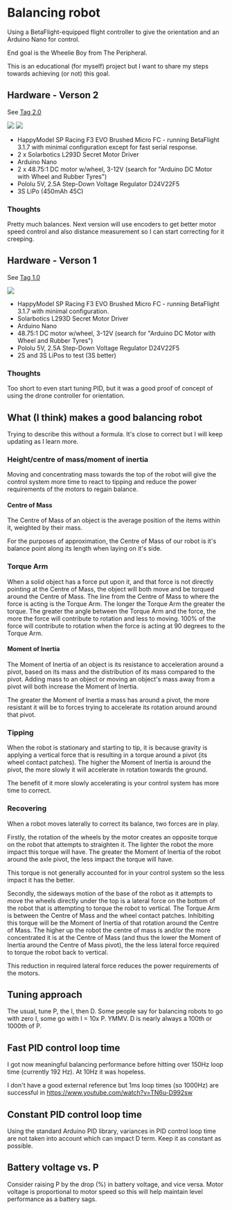# Balancing robot

Using a BetaFlight-equipped flight controller to give the orientation and an
Arduino Nano for control.

End goal is the Wheelie Boy from The Peripheral.

This is an educational (for myself) project but I want to share my steps
towards achieving (or not) this goal.

## Hardware - Verson 2

See [Tag 2.0](https://github.com/thisismyrobot/balancing-robot/releases/tag/2.0)

![](doc/build%202.gif) ![](doc/build%202.jpg)

 * HappyModel SP Racing F3 EVO Brushed Micro FC - running BetaFlight 3.1.7 with minimal configuration except for fast serial response.
 * 2 x Solarbotics L293D Secret Motor Driver
 * Arduino Nano
 * 2 x 48.75:1 DC motor w/wheel, 3-12V (search for "Arduino DC Motor with Wheel and Rubber Tyres")
 * Pololu 5V, 2.5A Step-Down Voltage Regulator D24V22F5
 * 3S LiPo (450mAh 45C)

### Thoughts

Pretty much balances. Next version will use encoders to get better motor speed
control and also distance measurement so I can start correcting for it
creeping.

## Hardware - Verson 1

See [Tag 1.0](https://github.com/thisismyrobot/balancing-robot/releases/tag/1.0)

![](doc/build%201.jpg)

 * HappyModel SP Racing F3 EVO Brushed Micro FC - running BetaFlight 3.1.7 with minimal configuration.
 * Solarbotics L293D Secret Motor Driver
 * Arduino Nano
 * 48.75:1 DC motor w/wheel, 3-12V (search for "Arduino DC Motor with Wheel and Rubber Tyres")
 * Pololu 5V, 2.5A Step-Down Voltage Regulator D24V22F5
 * 2S and 3S LiPos to test (3S better)

### Thoughts

Too short to even start tuning PID, but it was a good proof of concept of
using the drone controller for orientation.

## What (I think) makes a good balancing robot

Trying to describe this without a formula. It's close to correct but I will
keep updating as I learn more.

### Height/centre of mass/moment of inertia

Moving and concentrating mass towards the top of the robot will give the
control system more time to react to tipping and reduce the power requirements
of the motors to regain balance.

#### Centre of Mass

The Centre of Mass of an object is the average position of the items within
it, weighted by their mass.

For the purposes of approximation, the Centre of Mass of our robot is it's
balance point along its length when laying on it's side.

### Torque Arm

When a solid object has a force put upon it, and that force is not directly
pointing at the Centre of Mass, the object will both move and be torqued
around the Centre of Mass. The line from the Centre of Mass to where the force
is acting is the Torque Arm. The longer the Torque Arm the greater the torque.
The greater the angle between the Torque Arm and the force, the more the force
will contribute to rotation and less to moving. 100% of the force will
contribute to rotation when the force is acting at 90 degrees to the Torque
Arm.

#### Moment of Inertia

The Moment of Inertia of an object is its resistance to acceleration around a
pivot, based on its mass and the distribution of its mass compared to the
pivot. Adding mass to an object or moving an object's mass away from a pivot
will both increase the Moment of Inertia.

The greater the Moment of Inertia a mass has around a pivot, the more
resistant it will be to forces trying to accelerate its rotation around around
that pivot.

### Tipping

When the robot is stationary and starting to tip, it is because gravity is
applying a vertical force that is resulting in a torque around a pivot (its
wheel contact patches). The higher the Moment of Inertia is around the pivot,
the more slowly it will accelerate in rotation towards the ground.

The benefit of it more slowly accelerating is your control system has more
time to correct.

### Recovering

When a robot moves laterally to correct its balance, two forces are in play.

Firstly, the rotation of the wheels by the motor creates an opposite torque on
the robot that attempts to straighten it. The lighter the robot the more
impact this torque will have. The greater the Moment of Inertia of the robot
around the axle pivot, the less impact the torque will have.

This torque is not generally accounted for in your control system so the less
impact it has the better.

Secondly, the sideways motion of the base of the robot as it attempts to move
the wheels directly under the top is a lateral force on the bottom of the
robot that is attempting to torque the robot to vertical. The Torque Arm is
between the Centre of Mass and the wheel contact patches. Inhibiting this
torque will be the Moment of Inertia of that rotation around the Centre of
Mass. The higher up the robot the centre of mass is and/or the more
concentrated it is at the Centre of Mass (and thus the lower the Moment of
Inertia around the Centre of Mass pivot), the the less lateral force required
to torque the robot back to vertical.

This reduction in required lateral force reduces the power requirements of the
motors.

## Tuning approach

The usual, tune P, the I, then D. Some people say for balancing robots to go
with zero I, some go with I = 10x P. YMMV. D is nearly always a 100th or
1000th of P.

## Fast PID control loop time

I got now meaningful balancing performance before hitting over 150Hz loop
time (currently 192 Hz). At 10Hz it was hopeless.

I don't have a good external reference but 1ms loop times (so 1000Hz) are
successful in https://www.youtube.com/watch?v=TN6u-D992sw

## Constant PID control loop time

Using the standard Arduino PID library, variances in PID control loop time are
not taken into account which can impact D term. Keep it as constant as
possible.

## Battery voltage vs. P

Consider raising P by the drop (%) in battery voltage, and vice versa. Motor
voltage is proportional to motor speed so this will help maintain level
performance as a battery sags.
